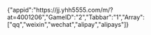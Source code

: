 {"appid":"https:\/\/jj.yhh5555.com\/m\/?at=4001206","GameID":"2","Tabbar":"1","Array":["qq","weixin","wechat","alipay","alipays"]}
